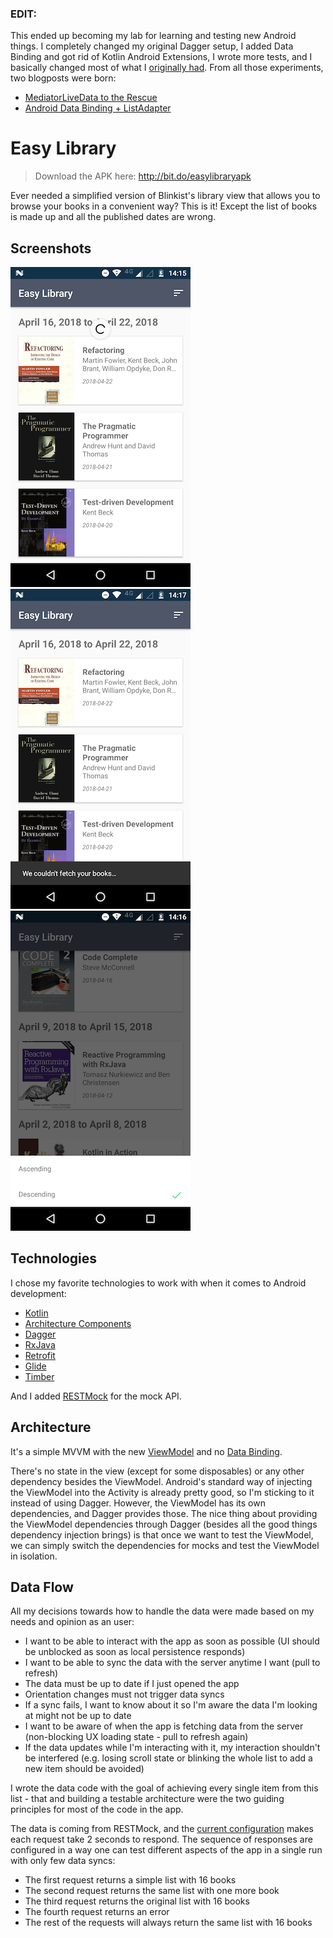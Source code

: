 ### EDIT:
This ended up becoming my lab for learning and testing new Android things. I completely changed my original Dagger setup, I added Data Binding and got rid of Kotlin Android Extensions, I wrote more tests, and I basically changed most of what I [originally had](https://github.com/tfcporciuncula/easy-library/tree/2defac20cd0e30bb437b473bad11b7c0c65049e6). From all those experiments, two blogposts were born:

- [MediatorLiveData to the Rescue](https://proandroiddev.com/mediatorlivedata-to-the-rescue-5d27645b9bc3)
- [Android Data Binding + ListAdapter](https://proandroiddev.com/android-data-binding-listadapter-9e72ce50e8c7)

# Easy Library

>Download the APK here: http://bit.do/easylibraryapk

Ever needed a simplified version of Blinkist's library view that allows you to browse your books in a convenient way? This is it! Except the list of books is made up and all the published dates are wrong.

## Screenshots
![loading](screenshots/loading-small.png) ![failed](screenshots/failed-small.png) ![scrolled](screenshots/sort-small.png)

## Technologies

I chose my favorite technologies to work with when it comes to Android development:

- [Kotlin](https://kotlinlang.org/)
- [Architecture Components](https://developer.android.com/topic/libraries/architecture/)
- [Dagger](https://google.github.io/dagger/)
- [RxJava](https://github.com/ReactiveX/RxJava)
- [Retrofit](http://square.github.io/retrofit/)
- [Glide](https://github.com/bumptech/glide)
- [Timber](https://github.com/JakeWharton/timber)

And I added [RESTMock](https://github.com/andrzejchm/RESTMock) for the mock API.

## Architecture

It's a simple MVVM with the new [ViewModel](https://developer.android.com/topic/libraries/architecture/viewmodel) and no [Data Binding](https://developer.android.com/topic/libraries/data-binding).

There's no state in the view (except for some disposables) or any other dependency besides the ViewModel. Android's standard way of injecting the ViewModel into the Activity is already pretty good, so I'm sticking to it instead of using Dagger. However, the ViewModel has its own dependencies, and Dagger provides those. The nice thing about providing the ViewModel dependencies through Dagger (besides all the good things dependency injection brings) is that once we want to test the ViewModel, we can simply switch the dependencies for mocks and test the ViewModel in isolation.

## Data Flow

All my decisions towards how to handle the data were made based on my needs and opinion as an user:

- I want to be able to interact with the app as soon as possible (UI should be unblocked as soon as local persistence responds)
- I want to be able to sync the data with the server anytime I want (pull to refresh)
- The data must be up to date if I just opened the app
- Orientation changes must not trigger data syncs
- If a sync fails, I want to know about it so I'm aware the data I'm looking at might not be up to date
- I want to be aware of when the app is fetching data from the server (non-blocking UX loading state - pull to refresh again)
- If the data updates while I'm interacting with it, my interaction shouldn't be interfered (e.g. losing scroll state or blinking the whole list to add a new item should be avoided)

I wrote the data code with the goal of achieving every single item from this list - that and building a testable architecture were the two guiding principles for most of the code in the app.

The data is coming from RESTMock, and the [current configuration](https://github.com/tfcporciuncula/easy-library/blob/master/app/src/main/java/com/blinkist/easylibrary/EasyLibraryApplication.kt#L35-L48) makes each request take 2 seconds to respond. The sequence of responses are configured in a way one can test different aspects of the app in a single run with only few data syncs:

- The first request returns a simple list with 16 books
- The second request returns the same list with one more book
- The third request returns the original list with 16 books
- The fourth request returns an error
- The rest of the requests will always return the same list with 16 books
